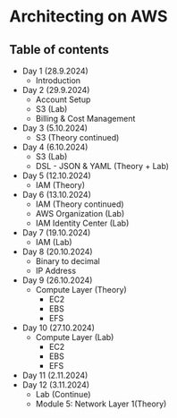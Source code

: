 # Architecting on AWS

## Table of contents

- Day 1 (28.9.2024)
  - Introduction
- Day 2 (29.9.2024)
  - Account Setup
  - S3 (Lab)
  - Billing & Cost Management
- Day 3 (5.10.2024)
  - S3 (Theory continued)
- Day 4 (6.10.2024)
  - S3 (Lab)
  - DSL - JSON & YAML (Theory + Lab)
- Day 5 (12.10.2024)
  - IAM (Theory)
- Day 6 (13.10.2024)
  - IAM (Theory continued)
  - AWS Organization (Lab)
  - IAM Identity Center (Lab)
- Day 7 (19.10.2024)
  - IAM (Lab)
- Day 8 (20.10.2024)
  - Binary to decimal
  - IP Address
- Day 9 (26.10.2024)
  - Compute Layer (Theory)
    - EC2
    - EBS
    - EFS
- Day 10 (27.10.2024)
  - Compute Layer (Lab)
    - EC2
    - EBS
    - EFS
- Day 11 (2.11.2024)
- Day 12 (3.11.2024)
  - Lab (Continue)
  - Module 5: Network Layer 1(Theory)
